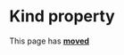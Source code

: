 # Kind property #

This page has [**moved**](https://lib-docs.delphidabbler.com/MsgDlg/3/API/TPJVCLMsgDlg-Kind)